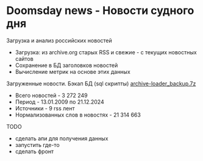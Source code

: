 # Doomsday news - Новости судного дня
Загрузка и анализ российских новостей

* Загрузка: из archive.org старых RSS и свежие - с текущих новостных сайтов
* Сохранение в БД заголовков новостей
* Вычисление метрик на основе этих данных

Загруженные новости. Бэкап БД (sql скрипты)
[archive-loader_backup.7z](db/archive-loader_backup.7z)
- Всего новостей - 3 272 249
- Период - 13.01.2009 по 21.12.2024
- Источники - 9 rss лент
- Нормализованных слов в новостях - 21 314 663

TODO
- сделать апи для получения данных
- запустить где-то
- сделать фронт
